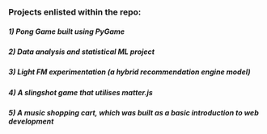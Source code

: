 ### Projects enlisted within the repo:
##### 1) Pong Game built using PyGame 
##### 2) Data analysis and statistical ML project
##### 3) Light FM experimentation (a hybrid recommendation engine model)
##### 4) A slingshot game that utilises matter.js
##### 5) A music shopping cart, which was built as a basic introduction to web development
